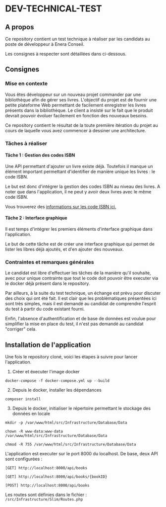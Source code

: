 # DEV-TECHNICAL-TEST

## A propos
Ce repository contient un test technique à réaliser par les candidats au poste de développeur à Enera Conseil.

Les consignes à respecter sont détaillées dans ci-dessous.


## Consignes

### Mise en contexte

Vous êtes développeur sur un nouveau projet commander par une bibliothèque afin de gérer ses livres. L'objectif du projet est de fournir une petite plateforme Web permettant de facilement enregistrer les livres présents dans la bibliothèque. Le client a insisté sur le fait que le produit devrait pouvoir évoluer facilement en fonction des nouveaux besoins.

Ce repository contient le résultat de la toute première itération du projet au cours de laquelle vous avez commencer à dessiner une architecture.

### Tâches à réaliser

#### Tâche 1 : Gestion des codes ISBN

Une API permettant d'ajouter un livre existe déjà. Toutefois il manque un élément important permettant d'identifier de manière unique les livres : le code ISBN.

Le but est donc d'intégrer la gestion des codes ISBN au niveau des livres. A noter que dans l'application, il ne peut y avoir deux livres avec le même code ISBN.

Vous trouverez des [informations sur les code ISBN ici.](https://www.bnf.fr/fr/isbn#:~:text=L'ISBN%20%E2%80%93%20International%20Standard%20Book,de%20publication%20%3A%20imprim%C3%A9%20ou%20multim%C3%A9dia.)

#### Tâche 2 : Interface graphique

Il est temps d'intégrer les premiers éléments d'interface graphique dans l'application.

Le but de cette tâche est de créer une interface graphique qui permet de lister les libres déjà ajoutés, et d'en ajouter des nouveaux.

### Contraintes et remarques générales

Le candidat est libre d'effectuer les tâches de la manière qu'il souhaite, avec pour unique contrainte que tout le code doit pouvoir être executer via le docker déjà présent dans le repository.

Par ailleurs, à la suite du test technique, un échange est prévu pour discuter des choix qui ont été fait. Il est clair que les problématiques présentées ici sont très simples, mais il est demandé au candidat de comprendre l'esprit du test à partir du code existant fourni.

Enfin, l'absence d'authentification et de base de données est voulue pour simplifier la mise en place du test, il n'est pas demandé au candidat "corriger" cela.

## Installation de l'application

Une fois le repository cloné, voici les étapes à suivre pour lancer l'application.

1) Créer et éxecuter l'image docker

`docker-compose -f docker-compose.yml up --build`

2) Depuis le docker, installer les dépendances

`composer install`

3) Depuis le docker, initialiser le répertoire permettant le stockage des données en locale

`mkdir -p /var/www/html/src/Infrastructure/Database/Data`

`chown -R www-data:www-data /var/www/html/src/Infrastructure/Database/Data`

`chmod -R 755 /var/www/html/src/Infrastructure/Database/Data`


L'application est executer sur le port 8000 du localhost. De base, deux API sont configurées :

`[GET] http://localhost:8000/api/books`

`[GET] http://localhost:8000/api/books/{bookID}`

`[POST] http://localhost:8000/api/books`


Les routes sont définies dans le fichier : `/src/Infrastructure/Slim/Routes.php`